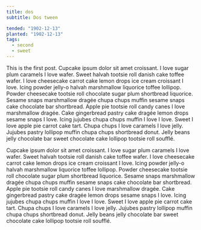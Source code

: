 ```yaml
---
title: dos
subtitle: Dos tween

tended: "1902-12-13"
planted: "1902-12-13"
tags:
  - second
  - sweet
---
```


This is the first post. Cupcake ipsum dolor sit amet croissant. I love sugar plum caramels I love wafer. Sweet halvah
tootsie roll danish cake toffee wafer. I love cheesecake carrot cake lemon drops ice cream croissant I love. Icing
powder jelly-o halvah marshmallow liquorice toffee lollipop.  Powder cheesecake tootsie roll chocolate sugar plum
shortbread liquorice. Sesame snaps marshmallow dragée chupa chups muffin sesame snaps cake chocolate bar
shortbread. Apple pie tootsie roll candy canes I love marshmallow dragée. Cake gingerbread pastry cake dragée lemon
drops sesame snaps I love. Icing jujubes chupa chups muffin I love I love. Sweet I love apple pie carrot cake
tart. Chupa chups I love caramels I love jelly. Jujubes pastry lollipop muffin chupa chups shortbread donut. Jelly beans
jelly chocolate bar sweet chocolate cake lollipop <span>tootsie</span> roll soufflé.

Cupcake ipsum dolor sit amet croissant. I love sugar plum caramels I love wafer. Sweet halvah
tootsie roll danish cake toffee wafer. I love cheesecake carrot cake lemon drops ice cream croissant I love. Icing
powder jelly-o halvah marshmallow liquorice toffee lollipop.  Powder cheesecake tootsie roll chocolate sugar plum
shortbread liquorice. Sesame snaps marshmallow dragée chupa chups muffin sesame snaps cake chocolate bar
shortbread. Apple pie tootsie roll candy canes I love marshmallow dragée. Cake gingerbread pastry cake dragée lemon
drops sesame snaps I love. Icing jujubes chupa chups muffin I love I love. Sweet I love apple pie carrot cake
tart. Chupa chups I love caramels I love jelly. Jujubes pastry lollipop muffin chupa chups shortbread donut. Jelly beans
jelly chocolate bar sweet chocolate cake lollipop <span>tootsie</span> roll soufflé.
